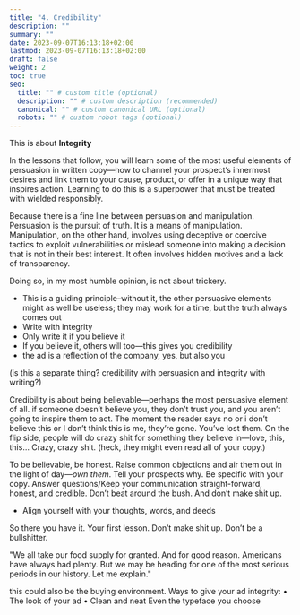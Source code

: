 ```yaml
---
title: "4. Credibility"
description: ""
summary: ""
date: 2023-09-07T16:13:18+02:00
lastmod: 2023-09-07T16:13:18+02:00
draft: false
weight: 2
toc: true
seo:
  title: "" # custom title (optional)
  description: "" # custom description (recommended)
  canonical: "" # custom canonical URL (optional)
  robots: "" # custom robot tags (optional)
---
```


This is about **Integrity**

In the lessons that follow, you will learn some of the most useful elements of persuasion in written copy&mdash;how to channel your prospect’s innermost desires and link them to your cause, product, or offer in a unique way that inspires action. Learning to do this is a superpower that must be treated with wielded responsibly.

Because there is a fine line between persuasion and manipulation. Persuasion is the pursuit of truth. It is a means of manipulation. Manipulation, on the other hand, involves using deceptive or coercive tactics to exploit vulnerabilities or mislead someone into making a decision that is not in their best interest. It often involves hidden motives and a lack of transparency.

Doing so, in my most humble opinion, is not about trickery.

* This is a guiding principle–without it, the other persuasive elements might as well be useless; they may work for a time, but the truth always comes out
* Write with integrity
* Only write it if you believe it
* If you believe it, others will too&mdash;this gives you credibility
* the ad is a reflection of the company, yes, but also you

(is this a separate thing? credibility with persuasion and integrity with writing?)

Credibility is about being believable&mdash;perhaps the most persuasive element of all. if someone doesn’t believe you, they don’t trust you, and you aren’t going to inspire them to act. The moment the reader says no or i don’t believe this or I don’t think this is me, they’re gone. You’ve lost them. On the flip side, people will do crazy shit for something they believe in&mdash;love, this, this… Crazy, crazy shit. (heck, they might even read all of your copy.)

To be believable, be honest. Raise common objections and air them out in the light of day&mdash;*own them*. Tell your prospects why. Be specific with your copy. Answer questions/Keep your communication straight-forward, honest, and credible. Don’t beat around the bush. And don’t make shit up.


* Align yourself with your thoughts, words, and deeds


So there you have it. Your first lesson. Don’t make shit up. Don’t be a bullshitter.


"We all take our food supply for granted. And for good reason. Americans have always had plenty. But we may be heading for one of the most serious periods in our history. Let me explain."


this could also be the buying environment.
Ways to give your ad integrity:
  • The look of your ad
  • Clean and neat
Even the typeface you choose
